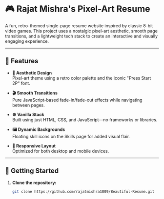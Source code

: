 # 🎮 Rajat Mishra's Pixel-Art Resume

A fun, retro-themed single-page resume website inspired by classic 8-bit video games. This project uses a nostalgic pixel-art aesthetic, smooth page transitions, and a lightweight tech stack to create an interactive and visually engaging experience.

---

## 🌟 Features

- **🎨 Aesthetic Design**  
  Pixel-art theme using a retro color palette and the iconic "Press Start 2P" font.

- **🎬 Smooth Transitions**  
  Pure JavaScript-based fade-in/fade-out effects while navigating between pages.

- **⚙️ Vanilla Stack**  
  Built using just HTML, CSS, and JavaScript—no frameworks or libraries.

- **🖼️ Dynamic Backgrounds**  
  Floating skill icons on the Skills page for added visual flair.

- **📱 Responsive Layout**  
  Optimized for both desktop and mobile devices.

---

## 🚀 Getting Started

1. **Clone the repository:**

   ```bash
   git clone https://github.com/rajatmishra1809/Beautiful-Resume.git
